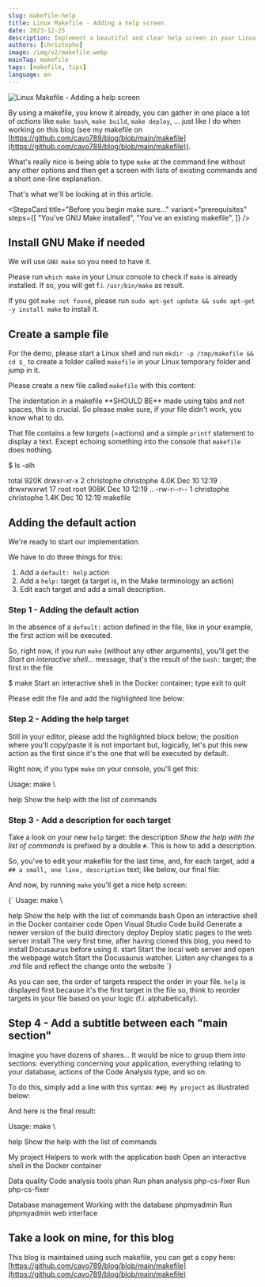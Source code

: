 ```yaml
---
slug: makefile-help
title: Linux Makefile - Adding a help screen
date: 2023-12-25
description: Implement a beautiful and clear help screen in your Linux Makefile. A simple guide to automatically list all targets, descriptions, and create grouped sections.
authors: [christophe]
image: /img/v2/makefile.webp
mainTag: makefile
tags: [makefile, tips]
language: en
---
```

![Linux Makefile - Adding a help screen](/img/v2/makefile.webp)

By using a makefile, you know it already, you can gather in one place a lot of *actions* like `make bash`, `make build`, `make deploy`, ... just like I do when working on this blog (see my makefile on [https://github.com/cavo789/blog/blob/main/makefile](https://github.com/cavo789/blog/blob/main/makefile)).

What's really nice is being able to type `make` at the command line without any other options and then get a screen with lists of existing commands and a short one-line explanation.

That's what we'll be looking at in this article.

<!-- truncate -->

<StepsCard
  title="Before you begin make sure..."
  variant="prerequisites"
  steps={[
    "You've GNU Make installed",
    "You've an existing makefile",
  ]}
/>

## Install GNU Make if needed

We will use `GNU make` so you need to have it.

Please run `which make` in your Linux console to check if `make` is already installed. If so, you will get f.i. `/usr/bin/make` as result.

If you got `make not found`, please run `sudo apt-get update && sudo apt-get -y install make` to install it.

## Create a sample file

For the demo, please start a Linux shell and run `mkdir -p /tmp/makefile && cd $_` to create a folder called `makefile` in your Linux temporary folder and jump in it.

Please create a new file called `makefile` with this content:

<Snippet filename="makefile" source="./files/makefile" />

<AlertBox variant="danger" title="">
The indentation in a makefile **SHOULD BE** made using tabs and not spaces, this is crucial. So please make sure, if your file didn't work, you know what to do.

</AlertBox>

That file contains a few *targets* (=actions) and a simple `printf` statement to display a text. Except echoing something into the console that `makefile` does nothing.

<Terminal>
$ ls -alh

total 920K
drwxr-xr-x  2 christophe christophe 4.0K Dec  10 12:19 .
drwxrwxrwt 17 root       root       908K Dec  10 12:19 ..
-rw-r--r--  1 christophe christophe 1.4K Dec  10 12:19 makefile
</Terminal>

## Adding the default action

We're ready to start our implementation.

We have to do three things for this:

1. Add a `default: help` action
2. Add a `help:` target (a target is, in the Make terminology an action)
3. Edit each target and add a small description.

### Step 1 - Adding the default action

In the absence of a `default:` action defined in the file, like in your example, the first action will be executed.

So, right now, if you run `make` (without any other arguments), you'll get the *Start an interactive shell...* message, that's the result of the `bash:` target; the first in the file

<Terminal>
$ make
Start an interactive shell in the Docker container; type exit to quit
</Terminal>

Please edit the file and add the highlighted line below:

<Snippet filename="makefile" source="./files/makefile.part2" />

### Step 2 - Adding the help target

Still in your editor, please add the highlighted block below; the position where you'll copy/paste it is not important but, logically, let's put this new action as the first since it's the one that will be executed by default.

<Snippet filename="makefile" source="./files/makefile.part3" />

Right now, if you type `make` on your console, you'll get this:

<Terminal wrap={false}>
Usage:
  make \<target>

  help                  Show the help with the list of commands
</Terminal>

### Step 3 - Add a description for each target

Take a look on your new `help` target: the description *Show the help with the list of commands* is prefixed by a double `#`. This is how to add a description.

<Snippet filename="makefile" source="./files/makefile.part4" />

So, you've to edit your makefile for the last time, and, for each target, add a `## a small, one line, description` text; like below, our final file:

<Snippet filename="makefile" source="./files/makefile.part5" />

And now, by running `make` you'll get a nice help screen:

<Terminal wrap={false}>
{`
Usage:
  make \<target>

  help                  Show the help with the list of commands
  bash                  Open an interactive shell in the Docker container
  code                  Open Visual Studio Code
  build                 Generate a newer version of the build directory
  deploy                Deploy static pages to the web server
  install               The very first time, after having cloned this blog, you need to install Docusaurus before using it.
  start                 Start the local web server and open the webpage
  watch                 Start the Docusaurus watcher. Listen any changes to a .md file and reflect the change onto the website
`}
</Terminal>

As you can see, the order of targets respect the order in your file. `help` is displayed first because it's the first target in the file so, think to reorder targets in your file based on your logic (f.i. alphabetically).

## Step 4 - Add a subtitle between each "main section"

Imagine you have dozens of shares... It would be nice to group them into sections: everything concerning your application, everything relating to your database, actions of the Code Analysis type, and so on.

To do this, simply add a line with this syntax: `##@ My project` as illustrated below:

<Snippet filename="makefile" source="./files/makefile.part6" />

And here is the final result:

<Terminal wrap={false}>
Usage:
  make \<target\>

  help                  Show the help with the list of commands

My project              Helpers to work with the application
  bash                  Open an interactive shell in the Docker container

Data quality            Code analysis tools
  phan                  Run phan analysis
  php-cs-fixer          Run php-cs-fixer

Database management     Working with the database
  phpmyadmin            Run phpmyadmin web interface
</Terminal>

<AlertBox variant="info" title="Now we have a clear grouping of actions. Much better." />

## Take a look on mine, for this blog

This blog is maintained using such makefile, you can get a copy here: [https://github.com/cavo789/blog/blob/main/makefile](https://github.com/cavo789/blog/blob/main/makefile)